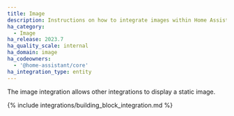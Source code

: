 ```yaml
---
title: Image
description: Instructions on how to integrate images within Home Assistant.
ha_category:
  - Image
ha_release: 2023.7
ha_quality_scale: internal
ha_domain: image
ha_codeowners:
  - '@home-assistant/core'
ha_integration_type: entity
---
```


The image integration allows other integrations to display a static image.

{% include integrations/building_block_integration.md %}
